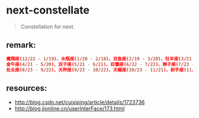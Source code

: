 # next-constellate
> Constellation for next.

## remark:
```conf
魔羯座(12/22 - 1/19)、水瓶座(1/20 - 2/18)、双鱼座(2/19 - 3/20)、牡羊座(3/21 - 4/20)、
金牛座(4/21 - 5/20)、双子座(5/21 - 6/21)、巨蟹座(6/22 - 7/22)、狮子座(7/23 - 8/22)、
处女座(8/23 - 9/22)、天秤座(9/23 - 10/22)、天蝎座(10/23 - 11/21)、射手座(11/22 - 12/21)   
```

## resources:
+ http://blog.csdn.net/cuixiping/article/details/1723736
+ http://blog.jjonline.cn/userInterFace/173.html
